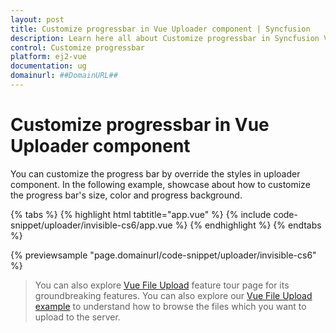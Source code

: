 ```yaml
---
layout: post
title: Customize progressbar in Vue Uploader component | Syncfusion
description: Learn here all about Customize progressbar in Syncfusion Vue Uploader component of Syncfusion Essential JS 2 and more.
control: Customize progressbar 
platform: ej2-vue
documentation: ug
domainurl: ##DomainURL##
---
```


# Customize progressbar in Vue Uploader component

You can customize the progress bar by override the styles in uploader component. In the following example, showcase about how to customize the progress bar's size, color and progress background.

{% tabs %}
{% highlight html tabtitle="app.vue" %}
{% include code-snippet/uploader/invisible-cs6/app.vue %}
{% endhighlight %}
{% endtabs %}
        
{% previewsample "page.domainurl/code-snippet/uploader/invisible-cs6" %}

>You can also explore [Vue File Upload](https://www.syncfusion.com/vue-ui-components/vue-file-upload) feature tour page for its groundbreaking features. You can also explore our [Vue File Upload example](https://ej2.syncfusion.com/vue/demos/#/material/uploader/default.html) to understand how to browse the files which you want to upload to the server.
